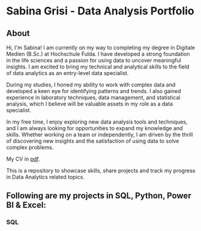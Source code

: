 # Sabina Grisi - Data Analysis Portfolio
## About
Hi, I'm Sabina! I am currently on my way to completing my degree in Digitale Medien (B.Sc.) at Hochschule Fulda. I have developed a strong foundation in the life sciences and a passion for using data to uncover meaningful insights. I am excited to bring my technical and analytical skills to the field of data analytics as an entry-level data specialist.

During my studies, I honed my ability to work with complex data and developed a keen eye for identifying patterns and trends. I also gained experience in laboratory techniques, data management, and statistical analysis, which I believe will be valuable assets in my role as a data specialist.

In my free time, I enjoy exploring new data analysis tools and techniques, and I am always looking for opportunities to expand my knowledge and skills. Whether working on a team or independently, I am driven by the thrill of discovering new insights and the satisfaction of using data to solve complex problems.

My CV in [pdf](https://github.com/sabinagrisi/Data-Analysis-Portfolio/blob/main/DataAnalyst_SabinaGrisi_Lebenslauf.pdf).

This is a repository to showcase skills, share projects and track my progress in Data Analytics related topics.

## Following are my projects in SQL, Python, Power BI & Excel:
### SQL


